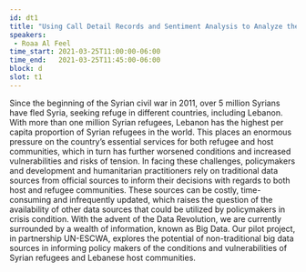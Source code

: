```yaml
---
id: dt1
title: "Using Call Detail Records and Sentiment Analysis to Analyze the Development Challenges Faced by Syrian Refugees and Host Communities in Lebanon"
speakers:
 - Roaa Al Feel
time_start: 2021-03-25T11:00:00-06:00
time_end:   2021-03-25T11:45:00-06:00
block: d
slot: t1
---
```


Since the beginning of the Syrian civil war in 2011, over 5 million Syrians have fled Syria, seeking refuge in different countries, including Lebanon. With more than one million Syrian refugees, Lebanon has the highest per capita proportion of Syrian refugees in the world. This places an enormous pressure on the country’s essential services for both refugee and host communities, which in turn has further worsened conditions and increased vulnerabilities and risks of tension. In facing these challenges, policymakers and development and humanitarian practitioners rely on traditional data sources from official sources to inform their decisions with regards to both host and refugee communities. These sources can be costly, time-consuming and infrequently updated, which raises the question of the availability of other data sources that could be utilized by policymakers in crisis condition. With the advent of the Data Revolution, we are currently surrounded by a wealth of information, known as Big Data. Our pilot project, in partnership UN-ESCWA, explores the potential of non-traditional big data sources in informing policy makers of the conditions and vulnerabilities of Syrian refugees and Lebanese host communities.